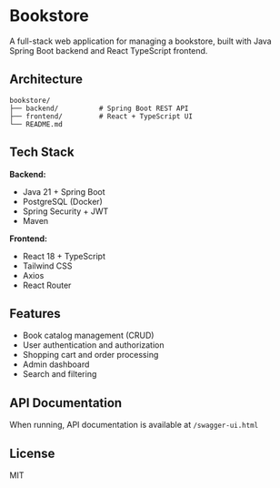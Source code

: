# Bookstore

A full-stack web application for managing a bookstore, built with Java Spring Boot backend and React TypeScript frontend.

## Architecture

```
bookstore/
├── backend/          # Spring Boot REST API
├── frontend/         # React + TypeScript UI
└── README.md
```

## Tech Stack

**Backend:**
- Java 21 + Spring Boot
- PostgreSQL (Docker)
- Spring Security + JWT
- Maven

**Frontend:**
- React 18 + TypeScript
- Tailwind CSS
- Axios
- React Router

## Features

- Book catalog management (CRUD)
- User authentication and authorization
- Shopping cart and order processing
- Admin dashboard
- Search and filtering

## API Documentation

When running, API documentation is available at `/swagger-ui.html`

## License

MIT